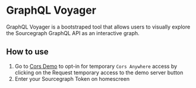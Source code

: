# GraphQL Voyager

GraphQL Voyager is a bootstraped tool that allows users to visually explore the Sourcegraph GraphQL API as an interactive graph.

## How to use
1. Go to [Cors Demo](https://cors-anywhere.herokuapp.com/) to opt-in for temporary `Cors Anywhere` access by clicking on the Request temporary access to the demo server button
2. Enter your Sourcegraph Token on homescreen